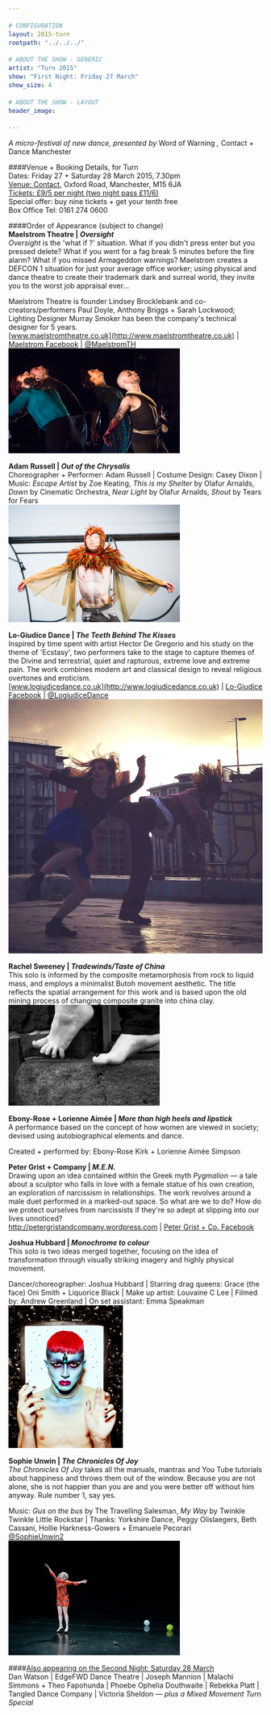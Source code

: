 ```yaml
---

# CONFIGURATION
layout: 2015-turn
rootpath: "../../../"

# ABOUT THE SHOW - GENERIC
artist: "Turn 2015"
show: "First Night: Friday 27 March"
show_size: 4

# ABOUT THE SHOW - LAYOUT
header_image:

---
```

*A micro-festival of new dance, presented by* Word of Warning *,* Contact *+* Dance Manchester       
     
####Venue + Booking Details, for Turn        
Dates: Friday 27 + Saturday 28 March 2015, 7.30pm    
[Venue: Contact](http://contactmcr.com/visit/getting-here), Oxford Road, Manchester, M15 6JA    
[Tickets: £9/5 per night (two night pass £11/6)](http://contactmcr.com/whats-on/30697-turn-2015/booking)        
Special offer: buy nine tickets + get your tenth free    
Box Office Tel: 0161 274 0600    
        
####Order of Appearance (subject to change)      
**Maelstrom Theatre | *Oversight***        
*Oversight* is the 'what if ?' situation. What if you didn't press enter but you pressed delete? What if you went for a fag break 5 minutes before the fire alarm? What if you missed Armageddon warnings? Maelstrom creates a DEFCON 1 situation for just your average office worker; using physical and dance theatre to create their trademark dark and surreal world, they invite you to the worst job appraisal ever…        
        
Maelstrom Theatre is founder Lindsey Brocklebank and co-creators/performers Paul Doyle, Anthony Briggs + Sarah Lockwood; Lighting Designer Murray Smoker has been the company's technical designer for 5 years.        
[www.maelstromtheatre.co.uk](http://www.maelstromtheatre.co.uk) | [Maelstrom Facebook](http://www.facebook.comwww.facebook.com/MaelstromT) | [@MaelstromTH](http://twitter.com/MaelstromTH)        
![Maelstrom](Maelstrom.jpg)        
        
**Adam Russell | *Out of the Chrysalis***        
Choreographer + Performer: Adam Russell | Costume Design: Casey Dixon | Music: *Escape Artist* by Zoe Keating, *This is my Shelter* by Olafur Arnalds, *Dawn* by Cinematic Orchestra, *Near Light* by Olafur Arnalds, *Shout* by Tears for Fears        
![Adam](Adam-Russell.jpg)        
        
**Lo-Giudice Dance | *The Teeth Behind The Kisses***        
Inspired by time spent with artist Hector De Gregorio and his study on the theme of 'Ecstasy', two performers take to the stage to capture themes of the Divine and terrestrial, quiet and rapturous, extreme love and extreme pain. The work combines modern art and classical design to reveal religious overtones and eroticism.        
[www.logiudicedance.co.uk](http://www.logiudicedance.co.uk) | [Lo-Giudice Facebook](http://www.facebook.com/logiudice.dance) | [@LogiudiceDance](http://twitter.com/LogiudiceDance)           
![Lo-Giudice](Logiudice.jpg)         
         
**Rachel Sweeney | *Tradewinds/Taste of China***        
This solo is informed by the composite metamorphosis from rock to liquid mass, and employs a minimalist Butoh movement aesthetic. The title reflects the spatial arrangement for this work and is based upon the old mining process of changing composite granite into china clay.        
![Rachel](Rachel-Sweeney.jpg)        
        
**Ebony-Rose + Lorienne Aimée | *More than high heels and lipstick***        
A performance based on the concept of how women are viewed in society; devised using autobiographical elements and dance.        
            
Created + performed by: Ebony-Rose Kirk + Lorienne Aimée Simpson          
           
**Peter Grist + Company | *M.E.N.***        
Drawing upon an idea contained within the Greek myth *Pygmalion* — a tale about a sculptor who falls in love with a female statue of his own creation, an exploration of narcissism in relationships. The work revolves around a male duet performed in a marked-out space. So what are we to do? How do we protect ourselves from narcissists if they're so adept at slipping into our lives unnoticed?             
<http://petergristandcompany.wordpress.com> | [Peter Grist + Co. Facebook](http://www.facebook.com/petergristandcompany)        
         
**Joshua Hubbard | *Monochrome to colour***           
This solo is two ideas merged together, focusing on the idea of transformation through visually striking imagery and highly physical movement.         
           
Dancer/choreographer: Joshua Hubbard | Starring drag queens: Grace (the face) Oni Smith + Liquorice Black | Make up artist: Louvaine C Lee | Filmed by: Andrew Greenland | On set assistant: Emma Speakman          
![Joshua](Josh-Hubbard.jpg)        
          
**Sophie Unwin | *The Chronicles Of Joy***         
*The Chronicles Of Joy* takes all the manuals, mantras and You Tube tutorials about happiness and throws them out of the
window. Because you are not alone, she is not happier than you are and you were better off without him anyway. Rule number 1, say yes.         
         
Music: *Gus on the bus* by The Travelling Salesman, *My Way* by Twinkle Twinkle Little Rockstar | Thanks: Yorkshire Dance, Peggy Olislaegers, Beth Cassani, Hollie Harkness-Gowers + Emanuele Pecorari         
[@SophieUnwin2](http://twitter.com/SophieUnwin2)          
![Sophie](Sophie-Unwin.jpg)           
         
####[Also appearing on the Second Night: Saturday 28 March](/current/2015-turn/sat)          
Dan Watson | EdgeFWD Dance Theatre | Joseph Mannion | Malachi Simmons + Theo Fapohunda | Phoebe Ophelia Douthwaite | Rebekka Platt | Tangled Dance Company | Victoria Sheldon — *plus a Mixed Movement Turn Special*
